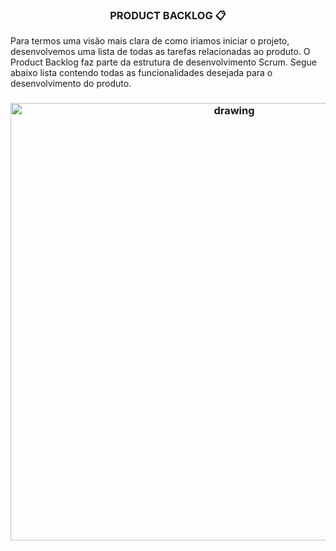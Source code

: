 <h3 align="center"> PRODUCT BACKLOG 📋 </h3>

  Para termos uma visão mais clara de como iriamos iniciar o projeto, desenvolvemos uma lista
  de todas as tarefas relacionadas ao produto.
  O Product Backlog faz parte da estrutura de desenvolvimento Scrum. 
  Segue abaixo lista contendo todas as funcionalidades desejada para o    desenvolvimento do produto. 
  <br/>
 
   <h3 align = "center">  <img src="https://i.imgur.com/THi4HXk.jpeg"   alt="drawing" width =700 </h3>